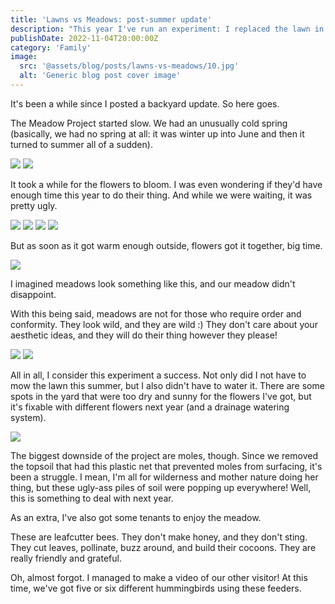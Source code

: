 ```yaml
---
title: 'Lawns vs Meadows: post-summer update'
description: "This year I've run an experiment: I replaced the lawn in our backyard with a meadow. And it went pretty well!"
publishDate: 2022-11-04T20:00:00Z
category: 'Family'
image:
  src: '@assets/blog/posts/lawns-vs-meadows/10.jpg'
  alt: 'Generic blog post cover image'
---
```


It's been a while since I posted a backyard update. So here goes.

The Meadow Project started slow. We had an unusually cold spring (basically, we had no spring at all: it was winter up into June and then it turned to summer all of a sudden).

![](assets/blog/posts/lawns-vs-meadows/1.jpg)
![](assets/blog/posts/lawns-vs-meadows/2.jpg)

It took a while for the flowers to bloom. I was even wondering if they'd have enough time this year to do their thing. And while we were waiting, it was pretty ugly.

![](assets/blog/posts/lawns-vs-meadows/3.jpg)
![](assets/blog/posts/lawns-vs-meadows/4.jpg)
![](assets/blog/posts/lawns-vs-meadows/5.jpg)
![](assets/blog/posts/lawns-vs-meadows/6.jpg)

But as soon as it got warm enough outside, flowers got it together, big time.

![](assets/blog/posts/lawns-vs-meadows/7.jpg)

I imagined meadows look something like this, and our meadow didn't disappoint.

With this being said, meadows are not for those who require order and conformity. They look wild, and they are wild :) They don't care about your aesthetic ideas, and they will do their thing however they please!

![](assets/blog/posts/lawns-vs-meadows/9.jpg)
![](assets/blog/posts/lawns-vs-meadows/10.jpg)

All in all, I consider this experiment a success. Not only did I not have to mow the lawn this summer, but I also didn't have to water it. There are some spots in the yard that were too dry and sunny for the flowers I've got, but it's fixable with different flowers next year (and a drainage watering system).

![](assets/blog/posts/lawns-vs-meadows/11.jpg)

The biggest downside of the project are moles, though. Since we removed the topsoil that had this plastic net that prevented moles from surfacing, it's been a struggle. I mean, I'm all for wilderness and mother nature doing her thing, but these ugly-ass piles of soil were popping up everywhere! Well, this is something to deal with next year.

As an extra, I've also got some tenants to enjoy the meadow.

These are leafcutter bees. They don't make honey, and they don't sting. They cut leaves, pollinate, buzz around, and build their cocoons. They are really friendly and grateful.

Oh, almost forgot. I managed to make a video of our other visitor! At this time, we've got five or six different hummingbirds using these feeders.
